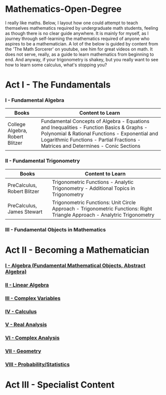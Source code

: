 # Mathematics-Open-Degree

I really like maths. Below, I layout how one could attempt to teach themselves mathematics required by undergraduate math students, feeling as though there is no clear guide anywhere. It is mainly for myself, as I journey through self-learning the mathematics required of anyone who aspires to be a mathematician. A lot of the below is guided by content from the 'The Math Sorcerer' on youtube, see him for great videos on math. It does not serve, really, as a guide to learn mathematics from beginning to end. And anyway, if your trigonometry is shakey, but you really want to see how to learn some calculus, what's stopping you? 

# Act I - The Fundamentals


### I - Fundamental Algebra

| Books         | Content to Learn |
| ------------- | ------------- |
| College Algebra, Robert Blitzer  | Fundamental Concepts of Algebra - Equations and Inequalities - Function Basics & Graphs - Polynomial & Rational Functions - Exponential and Logarithmic Functions - Partial Fractions - Matrices and Determines - Conic Sections|

### II - Fundamental Trigonometry 

| Books         | Content to Learn |
| ------------- | ------------- |
| PreCalculus, Robert Blitzer  | Trigonometric Functions - Analytic Trigonometry - Additional Topics in Trigonometry |
| PreCalculus, James Stewart  | Trigonometric Functions: Unit Circle Approach - Trigonometric Functions: Right Triangle Approach - Analytric Trigonometry  |

### III - Fundamental Objects in Mathematics

# Act II - Becoming a Mathematician

### <ins> I - Algebra (Fundamental Mathematical Objects, Abstract Algebra) </ins>

### <ins> II - Linear Algebra </ins>

### <ins> III - Complex Variables </ins>

### <ins> IV - Calculus </ins>

### <ins> V - Real Analysis </ins>

### <ins> VI - Complex Analysis </ins>

### <ins> VII - Geometry </ins>

### <ins> VIII - Probability/Statistics </ins>

# Act III - Specialist Content
